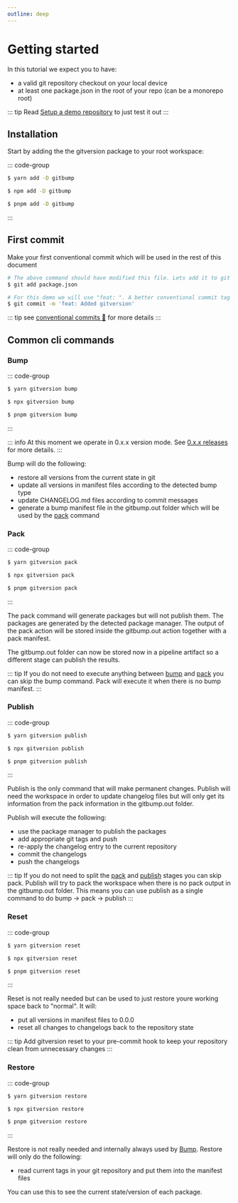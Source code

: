 ```yaml
---
outline: deep
---
```


<script setup>
// import AsciinemaPlayer from '../vue/asciinema-player.vue'
</script>

# Getting started

In this tutorial we expect you to have:
- a valid git repository checkout on your local device
- at least one package.json in the root of your repo (can be a monorepo root)

::: tip
Read [Setup a demo repository](../how-to/setup-demo-git) to just test it out
:::

## Installation

Start by adding the the gitversion package to your root workspace:

::: code-group

```sh [yarn]
$ yarn add -D gitbump
```

```sh [npm]
$ npm add -D gitbump
```

```sh [pnpm]
$ pnpm add -D gitbump
```

:::

## First commit

Make your first conventional commit which will be used in the rest of this document
```sh
# The above command should have modified this file. Lets add it to git
$ git add package.json

# For this demo we will use "feat: ". A better conventional commit tag would be "chore: "
$ git commit -m 'feat: Added gitversion'
```
::: tip
see [conventional commits :link:](https://www.conventionalcommits.org/en/v1.0.0/) for more details
:::


## Common cli commands

### Bump

::: code-group

```sh [yarn]
$ yarn gitversion bump
```

```sh [npm]
$ npx gitversion bump
```

```sh [pnpm]
$ pnpm gitversion bump
```
:::

<!-- ::: details See output
<AsciinemaPlayer data='./assets/bump.cast'/>
::: -->

::: info
At this moment we operate in 0.x.x version mode. See [0.x.x releases](../explanation/0.x.x-releases) for more details.
:::

Bump will do the following:
- restore all versions from the current state in git
- update all versions in manifest files according to the detected bump type
- update CHANGELOG.md files according to commit messages
- generate a bump manifest file in the gitbump.out folder which will be used by the [pack](#Pack) command

### Pack

::: code-group

```sh [yarn]
$ yarn gitversion pack
```

```sh [npm]
$ npx gitversion pack
```

```sh [pnpm]
$ pnpm gitversion pack
```
:::

The pack command will generate packages but will not publish them. The packages are generated by the detected package manager. The output of the pack action will be stored inside the gitbump.out action together with a pack manifest.

The gitbump.out folder can now be stored now in a pipeline artifact so a different stage can publish the results.

::: tip
If you do not need to execute anything between [bump](#Bump) and [pack](#Pack) you can skip the bump command. Pack will execute it when there is no bump manifest.
:::


### Publish

::: code-group

```sh [yarn]
$ yarn gitversion publish
```

```sh [npm]
$ npx gitversion publish
```

```sh [pnpm]
$ pnpm gitversion publish
```
:::

Publish is the only command that will make permanent changes. Publish will need the workspace in order to update changelog files but will only get its information from the pack information in the gitbump.out folder.

Publish will execute the following:
- use the package manager to publish the packages
- add appropriate git tags and push
- re-apply the changelog entry to the current repository
- commit the changelogs
- push the changelogs

::: tip
If you do not need to split the [pack](#Pack) and [publish](#Publish) stages you can skip pack. Publish will try to pack the workspace when there is no pack output in the gitbump.out folder.
This means you can use publish as a single command to do bump -> pack -> publish
:::

### Reset

::: code-group

```sh [yarn]
$ yarn gitversion reset
```

```sh [npm]
$ npx gitversion reset
```

```sh [pnpm]
$ pnpm gitversion reset
```
:::

Reset is not really needed but can be used to just restore youre working space back to "normal". It will:
- put all versions in manifest files to 0.0.0
- reset all changes to changelogs back to the repository state

::: tip
Add gitversion reset to your pre-commit hook to keep your repository clean from unnecessary changes
:::

### Restore

::: code-group

```sh [yarn]
$ yarn gitversion restore
```

```sh [npm]
$ npx gitversion restore
```

```sh [pnpm]
$ pnpm gitversion restore
```
:::

Restore is not really needed and internally always used by [Bump](#Bump). Restore will only do the following:
- read current tags in your git repository and put them into the manifest files

You can use this to see the current state/version of each package.
